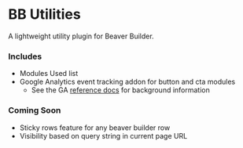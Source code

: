 # BB Utilities

A lightweight utility plugin for Beaver Builder.  

### Includes
* Modules Used list
* Google Analytics event tracking addon for button and cta modules
  * See the GA [reference docs](https://developers.google.com/analytics/devguides/collection/analyticsjs/events) for background information

### Coming Soon
* Sticky rows feature for any beaver builder row
* Visibility based on query string in current page URL
